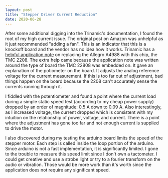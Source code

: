 ```yaml
---
layout: post
title: "Stepper Driver Current Reduction"
date: 2020-06-28
---
```

After some additional digging into the Trinamic's documentation, I found the root of my high current issue.  The original post on Amazon was unhelpful as it just recommended "adding a fan".  This is an indicator that this is a knockoff board and the vendor has no idea how it works.  Trinamic has a [helpful application note](https://www.trinamic.com/fileadmin/assets/Support/Appnotes/AN045-How_to_replace_Allegro_A4988_with_TMC2208_01.pdf) on replacing the Allegro A4988 with this chip, the TMC 2208.  The extra help came because the application note was written around the type of board the TMC 22808 was embedded on.  It gave an explanation of the potiometer on the board.  It adjusts the analog reference voltage for the current measurement.  If this is too far out of adjustment, bad things happen on the board because the 2208 can't accurately sense the currents running through it.  

I fiddled with the potentiometer and found a point where the current load during a simple static speed test (according to my cheap power supply) dropped by an order of magnitude: 0.5 A down to 0.09 A.  Also interestingly, as I increased voltage, the current dropped which is consistent with my intuition on the relationship of power, voltage, and current.  There is a point where the adjustment has gone too far and not enough current is supplied to drive the motor.

I also discovered during my testing the arduino board limits the speed of the stepper motor.  Each step is called inside the loop portion of the arduino.  Since arduino is not a fast implementation, it is significantly limited.  I gone to the trouble to measure this speed limit since I don't own a tactometer.  I could get creative and use a strobe light or try to a fourier transform on the audio or vibration.  Those would be more work than it's worth since the application does not require any significant speed.
